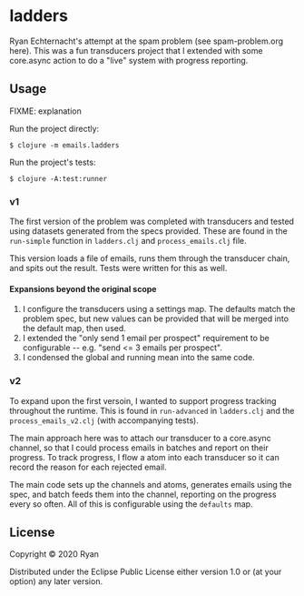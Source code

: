 # ladders

Ryan Echternacht's attempt at the spam problem (see spam-problem.org here). This was a fun transducers project that I extended with some core.async action to do a "live" system with progress reporting. 

## Usage

FIXME: explanation

Run the project directly:

    $ clojure -m emails.ladders

Run the project's tests:

    $ clojure -A:test:runner

### v1

The first version of the problem was completed with transducers and tested using datasets generated from the specs provided. These are found in the `run-simple` function in `ladders.clj` and `process_emails.clj` file. 

This version loads a file of emails, runs them through the transducer chain, and spits out the result. Tests were written for this as well. 

#### Expansions beyond the original scope

1) I configure the transducers using a settings map. The defaults match the problem spec, but new values can be provided that will be merged into the default map, then used. 
2) I extended the "only send 1 email per prospect" requirement to be configurable -- e.g. "send <= 3 emails per prospect".
3) I condensed the global and running mean into the same code. 

### v2

To expand upon the first versoin, I wanted to support progress tracking throughout the runtime. This is found in `run-advanced` in `ladders.clj` and the `process_emails_v2.clj` (with accompanying tests). 

The main approach here was to attach our transducer to a core.async channel, so that I could process emails in batches and report on their progress. To track progress, I flow a atom into each transducer so it can record the reason for each rejected email. 

The main code sets up the channels and atoms, generates emails using the spec, and batch feeds them into the channel, reporting on the progress every so often. All of this is configurable using the `defaults` map. 

## License

Copyright © 2020 Ryan

Distributed under the Eclipse Public License either version 1.0 or (at
your option) any later version.
